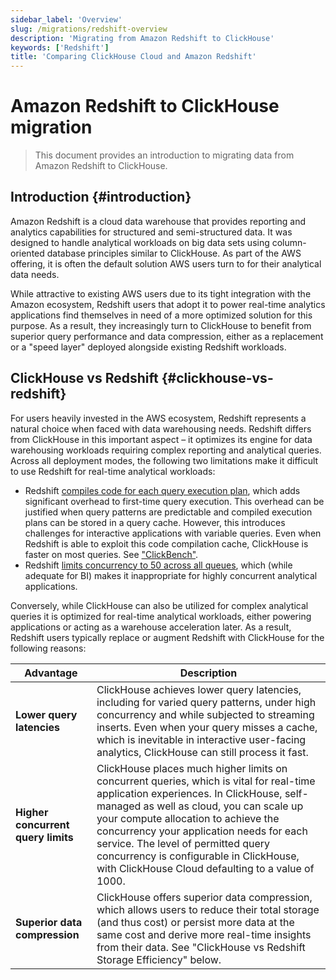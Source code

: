 ```yaml
---
sidebar_label: 'Overview'
slug: /migrations/redshift-overview
description: 'Migrating from Amazon Redshift to ClickHouse'
keywords: ['Redshift']
title: 'Comparing ClickHouse Cloud and Amazon Redshift'
---
```


# Amazon Redshift to ClickHouse migration

> This document provides an introduction to migrating data from Amazon
Redshift to ClickHouse.

## Introduction {#introduction}

Amazon Redshift is a cloud data warehouse that provides reporting and
analytics capabilities for structured and semi-structured data. It was
designed to handle analytical workloads on big data sets using
column-oriented database principles similar to ClickHouse. As part of the
AWS offering, it is often the default solution AWS users turn to for their
analytical data needs.

While attractive to existing AWS users due to its tight integration with the
Amazon ecosystem, Redshift users that adopt it to power real-time analytics
applications find themselves in need of a more optimized solution for this
purpose. As a result, they increasingly turn to ClickHouse to benefit from
superior query performance and data compression, either as a replacement or
a "speed layer" deployed alongside existing Redshift workloads.

## ClickHouse vs Redshift {#clickhouse-vs-redshift}

For users heavily invested in the AWS ecosystem, Redshift represents a
natural choice when faced with data warehousing needs. Redshift differs from
ClickHouse in this important aspect – it optimizes its engine for data
warehousing workloads requiring complex reporting and analytical queries.
Across all deployment modes, the following two limitations make it difficult
to use Redshift for real-time analytical workloads:
* Redshift [compiles code for each query execution plan](https://docs.aws.amazon.com/redshift/latest/dg/c-query-performance.html),
which adds significant overhead to first-time query execution. This overhead can
be justified when query patterns are predictable and compiled execution plans 
can be stored in a query cache. However, this introduces challenges for interactive
applications with variable queries. Even when Redshift is able to exploit this 
code compilation cache, ClickHouse is faster on most queries. See ["ClickBench"](https://benchmark.clickhouse.com/#system=+%E2%98%81w|%EF%B8%8Fr|C%20c|Rf&type=-&machine=-ca2|gl|6ax|6ale|3al&cluster_size=-&opensource=-&tuned=+n&metric=hot&queries=-).
* Redshift [limits concurrency to 50 across all queues](https://docs.aws.amazon.com/redshift/latest/dg/c_workload_mngmt_classification.html),
which (while adequate for BI) makes it inappropriate for highly concurrent 
analytical applications.

Conversely, while ClickHouse can also be utilized for complex analytical queries
it is optimized for real-time analytical workloads, either powering applications
or acting as a warehouse acceleration later. As a result, Redshift users typically
replace or augment Redshift with ClickHouse for the following reasons:

| Advantage                          | Description                                                                                                                                                                                                                                                                                                                                                                                               |
|------------------------------------|-----------------------------------------------------------------------------------------------------------------------------------------------------------------------------------------------------------------------------------------------------------------------------------------------------------------------------------------------------------------------------------------------------------|
| **Lower query latencies**          | ClickHouse achieves lower query latencies, including for varied query patterns, under high concurrency and while subjected to streaming inserts. Even when your query misses a cache, which is inevitable in interactive user-facing analytics, ClickHouse can still process it fast.                                                                                                                     |
| **Higher concurrent query limits** | ClickHouse places much higher limits on concurrent queries, which is vital for real-time application experiences. In ClickHouse, self-managed as well as cloud, you can scale up your compute allocation to achieve the concurrency your application needs for each service. The level of permitted query concurrency is configurable in ClickHouse, with ClickHouse Cloud defaulting to a value of 1000. |
| **Superior data compression**      | ClickHouse offers superior data compression, which allows users to reduce their total storage (and thus cost) or persist more data at the same cost and derive more real-time insights from their data. See "ClickHouse vs Redshift Storage Efficiency" below.                                                                                                                                            |












